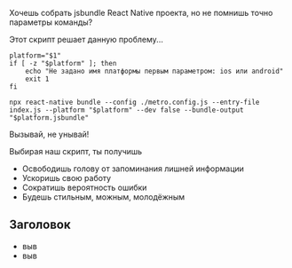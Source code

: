 Хочешь собрать jsbundle React Native проекта, но не помнишь точно параметры команды? 

Этот скрипт решает данную проблему...

```shell
platform="$1"
if [ -z "$platform" ]; then
	echo "Не задано имя платформы первым параметром: ios или android"
	exit 1
fi

npx react-native bundle --config ./metro.config.js --entry-file index.js --platform "$platform" --dev false --bundle-output "$platform.jsbundle"
```

Вызывай, не унывай!

Выбирая наш скрипт, ты получишь
- Освободишь голову от запоминания лишней информации
- Ускоришь свою работу
- Сократишь вероятность ошибки
- Будешь стильным, можным, молодёжным

## Заголовок

- выв
- выв
